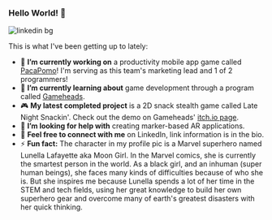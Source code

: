 ### Hello World! 👋

![linkedin bg](https://user-images.githubusercontent.com/32820882/148144108-caec48c7-4ef4-4390-9c7c-8d506090840e.png)

<!--
**dayahh/dayahh** is a ✨ _special_ ✨ repository because its `README.md` (this file) appears on your GitHub profile.-->
This is what I've been getting up to lately:


- :eyes: **I’m currently working on** a productivity mobile app game called <a href="https://twitter.com/PacaPomo
" target="_blank">PacaPomo</a>! I'm serving as this team's marketing lead and 1 of 2 programmers!
-  🌱 **I’m currently learning about** game development through a program called <a href="https://gameheadsoakland.org/" target="_blank">Gameheads</a>.
- :video_game: **My latest completed project** is a 2D snack stealth game called Late Night Snackin'. Check out the demo on Gameheads' <a href="https://gameheads.itch.io/late-night-snackin" target="_blank">itch.io page</a>.
- 🤔 **I’m looking for help with** creating marker-based AR applications.
- :signal_strength: **Feel free to connect with me** on LinkedIn, link information is in the bio.
- ⚡ **Fun fact:** The character in my profile pic is a Marvel superhero named Lunella Lafayette aka Moon Girl. In the Marvel comics, she is currently the smartest person in the world. As a black girl, and an inhuman (super human beings), she faces many kinds of difficulties because of who she is. But she inspires me because Lunella spends a lot of her time in the STEM and tech fields, using her great knowledge to build her own superhero gear and overcome many of earth's greatest disasters with her quick thinking.

